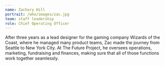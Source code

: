 ```yaml
---
name: Zachary Hill
portrait: /who/images/zac.jpg
team: staff leadership
role: Chief Operating Officer
---
```


After three years as a lead designer for the gaming company Wizards of the Coast, where he managed many product teams, Zac made the journey from Seattle to New York City. At The Future Project, he oversees operations, marketing, fundraising and finances, making sure that all of those functions work together seamlessly.